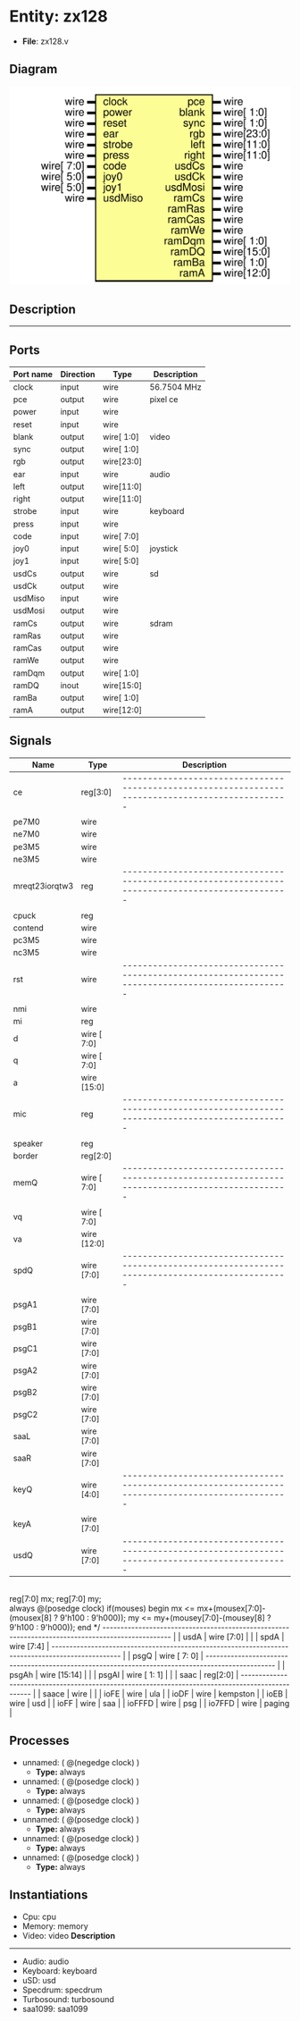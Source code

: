# Entity: zx128

- **File**: zx128.v
## Diagram

![Diagram](zx128.svg "Diagram")
## Description

-------------------------------------------------------------------------------------------------

## Ports

| Port name | Direction | Type       | Description |
| --------- | --------- | ---------- | ----------- |
| clock     | input     | wire       | 56.7504 MHz |
| pce       | output    | wire       | pixel ce    |
| power     | input     | wire       |             |
| reset     | input     | wire       |             |
| blank     | output    | wire[ 1:0] | video       |
| sync      | output    | wire[ 1:0] |             |
| rgb       | output    | wire[23:0] |             |
| ear       | input     | wire       | audio       |
| left      | output    | wire[11:0] |             |
| right     | output    | wire[11:0] |             |
| strobe    | input     | wire       | keyboard    |
| press     | input     | wire       |             |
| code      | input     | wire[ 7:0] |             |
| joy0      | input     | wire[ 5:0] | joystick    |
| joy1      | input     | wire[ 5:0] |             |
| usdCs     | output    | wire       | sd          |
| usdCk     | output    | wire       |             |
| usdMiso   | input     | wire       |             |
| usdMosi   | output    | wire       |             |
| ramCs     | output    | wire       | sdram       |
| ramRas    | output    | wire       |             |
| ramCas    | output    | wire       |             |
| ramWe     | output    | wire       |             |
| ramDqm    | output    | wire[ 1:0] |             |
| ramDQ     | inout     | wire[15:0] |             |
| ramBa     | output    | wire[ 1:0] |             |
| ramA      | output    | wire[12:0] |             |
## Signals

| Name           | Type         | Description                                                                                                                                                                                                                                                                                                                                                                                                   |
| -------------- | ------------ | ------------------------------------------------------------------------------------------------------------------------------------------------------------------------------------------------------------------------------------------------------------------------------------------------------------------------------------------------------------------------------------------------------------- |
| ce             | reg[3:0]     | -------------------------------------------------------------------------------------------------
                                                                                                                                                                                                                                                                                                            |
| pe7M0          | wire         |                                                                                                                                                                                                                                                                                                                                                                                                               |
| ne7M0          | wire         |                                                                                                                                                                                                                                                                                                                                                                                                               |
| pe3M5          | wire         |                                                                                                                                                                                                                                                                                                                                                                                                               |
| ne3M5          | wire         |                                                                                                                                                                                                                                                                                                                                                                                                               |
| mreqt23iorqtw3 | reg          | -------------------------------------------------------------------------------------------------
                                                                                                                                                                                                                                                                                                            |
| cpuck          | reg          |                                                                                                                                                                                                                                                                                                                                                                                                               |
| contend        | wire         |                                                                                                                                                                                                                                                                                                                                                                                                               |
| pc3M5          | wire         |                                                                                                                                                                                                                                                                                                                                                                                                               |
| nc3M5          | wire         |                                                                                                                                                                                                                                                                                                                                                                                                               |
| rst            | wire         | -------------------------------------------------------------------------------------------------
                                                                                                                                                                                                                                                                                                            |
| nmi            | wire         |                                                                                                                                                                                                                                                                                                                                                                                                               |
| mi             | reg          |                                                                                                                                                                                                                                                                                                                                                                                                               |
| d              | wire [ 7:0]  |                                                                                                                                                                                                                                                                                                                                                                                                               |
| q              | wire [ 7:0]  |                                                                                                                                                                                                                                                                                                                                                                                                               |
| a              | wire [15:0]  |                                                                                                                                                                                                                                                                                                                                                                                                               |
| mic            | reg          | -------------------------------------------------------------------------------------------------
                                                                                                                                                                                                                                                                                                            |
| speaker        | reg          |                                                                                                                                                                                                                                                                                                                                                                                                               |
| border         | reg[2:0]     |                                                                                                                                                                                                                                                                                                                                                                                                               |
| memQ           | wire [ 7:0]  | -------------------------------------------------------------------------------------------------
                                                                                                                                                                                                                                                                                                            |
| vq             | wire [ 7:0]  |                                                                                                                                                                                                                                                                                                                                                                                                               |
| va             | wire [12:0]  |                                                                                                                                                                                                                                                                                                                                                                                                               |
| spdQ           | wire [7:0]   | -------------------------------------------------------------------------------------------------
                                                                                                                                                                                                                                                                                                            |
| psgA1          | wire [7:0]   |                                                                                                                                                                                                                                                                                                                                                                                                               |
| psgB1          | wire [7:0]   |                                                                                                                                                                                                                                                                                                                                                                                                               |
| psgC1          | wire [7:0]   |                                                                                                                                                                                                                                                                                                                                                                                                               |
| psgA2          | wire [7:0]   |                                                                                                                                                                                                                                                                                                                                                                                                               |
| psgB2          | wire [7:0]   |                                                                                                                                                                                                                                                                                                                                                                                                               |
| psgC2          | wire [7:0]   |                                                                                                                                                                                                                                                                                                                                                                                                               |
| saaL           | wire [7:0]   |                                                                                                                                                                                                                                                                                                                                                                                                               |
| saaR           | wire [7:0]   |                                                                                                                                                                                                                                                                                                                                                                                                               |
| keyQ           | wire [4:0]   | -------------------------------------------------------------------------------------------------
                                                                                                                                                                                                                                                                                                            |
| keyA           | wire [7:0]   |                                                                                                                                                                                                                                                                                                                                                                                                               |
| usdQ           | wire [7:0]   | -------------------------------------------------------------------------------------------------
<br> reg[7:0] mx;
 reg[7:0] my;
<br> always @(posedge clock) if(mouses)
 begin
 	mx <= mx+(mousex[7:0]-(mousex[8] ? 9'h100 : 9'h000));
 	my <= my+(mousey[7:0]-(mousey[8] ? 9'h100 : 9'h000));
 end
 */ -------------------------------------------------------------------------------------------------
  |
| usdA           | wire [7:0]   |                                                                                                                                                                                                                                                                                                                                                                                                               |
| spdA           | wire [7:4]   | -------------------------------------------------------------------------------------------------
                                                                                                                                                                                                                                                                                                            |
| psgQ           | wire [ 7: 0] | -------------------------------------------------------------------------------------------------
                                                                                                                                                                                                                                                                                                            |
| psgAh          | wire [15:14] |                                                                                                                                                                                                                                                                                                                                                                                                               |
| psgAl          | wire [ 1: 1] |                                                                                                                                                                                                                                                                                                                                                                                                               |
| saac           | reg[2:0]     | -------------------------------------------------------------------------------------------------
                                                                                                                                                                                                                                                                                                            |
| saace          | wire         |                                                                                                                                                                                                                                                                                                                                                                                                               |
| ioFE           | wire         | ula                                                                                                                                                                                                                                                                                                                                                                                                           |
| ioDF           | wire         | kempston                                                                                                                                                                                                                                                                                                                                                                                                      |
| ioEB           | wire         | usd                                                                                                                                                                                                                                                                                                                                                                                                           |
| ioFF           | wire         | saa                                                                                                                                                                                                                                                                                                                                                                                                           |
| ioFFFD         | wire         | psg                                                                                                                                                                                                                                                                                                                                                                                                           |
| io7FFD         | wire         | paging                                                                                                                                                                                                                                                                                                                                                                                                        |
## Processes
- unnamed: ( @(negedge clock) )
  - **Type:** always
- unnamed: ( @(posedge clock) )
  - **Type:** always
- unnamed: ( @(posedge clock) )
  - **Type:** always
- unnamed: ( @(posedge clock) )
  - **Type:** always
- unnamed: ( @(posedge clock) )
  - **Type:** always
- unnamed: ( @(posedge clock) )
  - **Type:** always
## Instantiations

- Cpu: cpu
- Memory: memory
- Video: video
**Description**
-------------------------------------------------------------------------------------------------

- Audio: audio
- Keyboard: keyboard
- uSD: usd
- Specdrum: specdrum
- Turbosound: turbosound
- saa1099: saa1099
